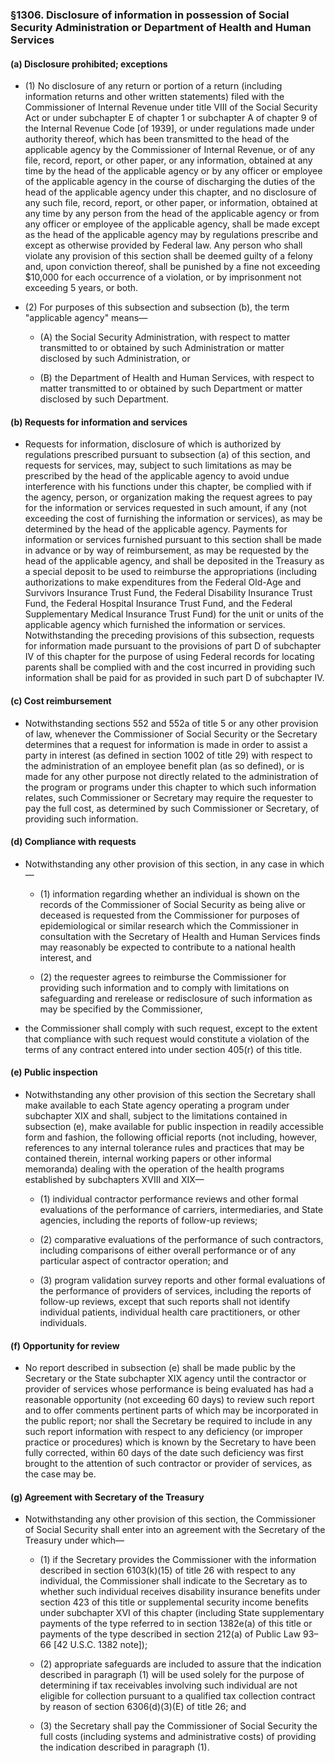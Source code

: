 ### §1306. Disclosure of information in possession of Social Security Administration or Department of Health and Human Services
#### (a) Disclosure prohibited; exceptions
* (1) No disclosure of any return or portion of a return (including information returns and other written statements) filed with the Commissioner of Internal Revenue under title VIII of the Social Security Act or under subchapter E of chapter 1 or subchapter A of chapter 9 of the Internal Revenue Code [of 1939], or under regulations made under authority thereof, which has been transmitted to the head of the applicable agency by the Commissioner of Internal Revenue, or of any file, record, report, or other paper, or any information, obtained at any time by the head of the applicable agency or by any officer or employee of the applicable agency in the course of discharging the duties of the head of the applicable agency under this chapter, and no disclosure of any such file, record, report, or other paper, or information, obtained at any time by any person from the head of the applicable agency or from any officer or employee of the applicable agency, shall be made except as the head of the applicable agency may by regulations prescribe and except as otherwise provided by Federal law. Any person who shall violate any provision of this section shall be deemed guilty of a felony and, upon conviction thereof, shall be punished by a fine not exceeding $10,000 for each occurrence of a violation, or by imprisonment not exceeding 5 years, or both.

* (2) For purposes of this subsection and subsection (b), the term "applicable agency" means—

  * (A) the Social Security Administration, with respect to matter transmitted to or obtained by such Administration or matter disclosed by such Administration, or

  * (B) the Department of Health and Human Services, with respect to matter transmitted to or obtained by such Department or matter disclosed by such Department.

#### (b) Requests for information and services
* Requests for information, disclosure of which is authorized by regulations prescribed pursuant to subsection (a) of this section, and requests for services, may, subject to such limitations as may be prescribed by the head of the applicable agency to avoid undue interference with his functions under this chapter, be complied with if the agency, person, or organization making the request agrees to pay for the information or services requested in such amount, if any (not exceeding the cost of furnishing the information or services), as may be determined by the head of the applicable agency. Payments for information or services furnished pursuant to this section shall be made in advance or by way of reimbursement, as may be requested by the head of the applicable agency, and shall be deposited in the Treasury as a special deposit to be used to reimburse the appropriations (including authorizations to make expenditures from the Federal Old-Age and Survivors Insurance Trust Fund, the Federal Disability Insurance Trust Fund, the Federal Hospital Insurance Trust Fund, and the Federal Supplementary Medical Insurance Trust Fund) for the unit or units of the applicable agency which furnished the information or services. Notwithstanding the preceding provisions of this subsection, requests for information made pursuant to the provisions of part D of subchapter IV of this chapter for the purpose of using Federal records for locating parents shall be complied with and the cost incurred in providing such information shall be paid for as provided in such part D of subchapter IV.

#### (c) Cost reimbursement
* Notwithstanding sections 552 and 552a of title 5 or any other provision of law, whenever the Commissioner of Social Security or the Secretary determines that a request for information is made in order to assist a party in interest (as defined in section 1002 of title 29) with respect to the administration of an employee benefit plan (as so defined), or is made for any other purpose not directly related to the administration of the program or programs under this chapter to which such information relates, such Commissioner or Secretary may require the requester to pay the full cost, as determined by such Commissioner or Secretary, of providing such information.

#### (d) Compliance with requests
* Notwithstanding any other provision of this section, in any case in which—

  * (1) information regarding whether an individual is shown on the records of the Commissioner of Social Security as being alive or deceased is requested from the Commissioner for purposes of epidemiological or similar research which the Commissioner in consultation with the Secretary of Health and Human Services finds may reasonably be expected to contribute to a national health interest, and

  * (2) the requester agrees to reimburse the Commissioner for providing such information and to comply with limitations on safeguarding and rerelease or redisclosure of such information as may be specified by the Commissioner,


* the Commissioner shall comply with such request, except to the extent that compliance with such request would constitute a violation of the terms of any contract entered into under section 405(r) of this title.

#### (e) Public inspection
* Notwithstanding any other provision of this section the Secretary shall make available to each State agency operating a program under subchapter XIX and shall, subject to the limitations contained in subsection (e), make available for public inspection in readily accessible form and fashion, the following official reports (not including, however, references to any internal tolerance rules and practices that may be contained therein, internal working papers or other informal memoranda) dealing with the operation of the health programs established by subchapters XVIII and XIX—

  * (1) individual contractor performance reviews and other formal evaluations of the performance of carriers, intermediaries, and State agencies, including the reports of follow-up reviews;

  * (2) comparative evaluations of the performance of such contractors, including comparisons of either overall performance or of any particular aspect of contractor operation; and

  * (3) program validation survey reports and other formal evaluations of the performance of providers of services, including the reports of follow-up reviews, except that such reports shall not identify individual patients, individual health care practitioners, or other individuals.

#### (f) Opportunity for review
* No report described in subsection (e) shall be made public by the Secretary or the State subchapter XIX agency until the contractor or provider of services whose performance is being evaluated has had a reasonable opportunity (not exceeding 60 days) to review such report and to offer comments pertinent parts of which may be incorporated in the public report; nor shall the Secretary be required to include in any such report information with respect to any deficiency (or improper practice or procedures) which is known by the Secretary to have been fully corrected, within 60 days of the date such deficiency was first brought to the attention of such contractor or provider of services, as the case may be.

#### (g) Agreement with Secretary of the Treasury
* Notwithstanding any other provision of this section, the Commissioner of Social Security shall enter into an agreement with the Secretary of the Treasury under which—

  * (1) if the Secretary provides the Commissioner with the information described in section 6103(k)(15) of title 26 with respect to any individual, the Commissioner shall indicate to the Secretary as to whether such individual receives disability insurance benefits under section 423 of this title or supplemental security income benefits under subchapter XVI of this chapter (including State supplementary payments of the type referred to in section 1382e(a) of this title or payments of the type described in section 212(a) of Public Law 93–66 [42 U.S.C. 1382 note]);

  * (2) appropriate safeguards are included to assure that the indication described in paragraph (1) will be used solely for the purpose of determining if tax receivables involving such individual are not eligible for collection pursuant to a qualified tax collection contract by reason of section 6306(d)(3)(E) of title 26; and

  * (3) the Secretary shall pay the Commissioner of Social Security the full costs (including systems and administrative costs) of providing the indication described in paragraph (1).
